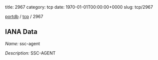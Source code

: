 title: 2967
category: tcp
date: 1970-01-01T00:00:00+0000
slug: tcp/2967

[portdb](/) / [tcp](/category/tcp.html) / 2967


## IANA Data

_Name:_ ssc-agent

_Description:_ SSC-AGENT

